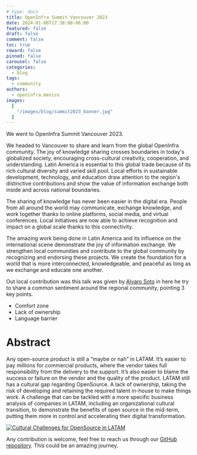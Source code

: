 ```yaml
---
# type: docs
title: OpenInfra Summit Vancouver 2023
date: 2024-01-06T17:38:08-06:00
featured: false
draft: false
comment: false
toc: true
reward: false
pinned: false
carousel: false
categories:
  - blog
tags:
  - community
authors:
  - openinfra.mexico
images:
  [
    "/images/blog/summit2023_banner.jpg"
  ]
---
```


We went to OpenInfra Summit Vancouver 2023.

<!--more-->

We headed to Vancouver to share and learn from the global OpenInfra community. The joy of knowledge sharing crosses boundaries in today's globalized society, encouraging cross-cultural creativity, cooperation, and understanding. Latin America is essential to this global trade because of its rich cultural diversity and varied skill pool. Local efforts in sustainable development, technology, and education draw attention to the region's distinctive contributions and show the value of information exchange both inside and across national boundaries.

The sharing of knowledge has never been easier in the digital era. People from all around the world may communicate, exchange knowledge, and work together thanks to online platforms, social media, and virtual conferences. Local initiatives are now able to achieve recognition and impact on a global scale thanks to this connectivity.

The amazing work being done in Latin America and its influence on the international scene demonstrate the joy of information exchange. We strengthen local communities and contribute to the global community by recognizing and endorsing these projects. We create the foundation for a world that is more interconnected, knowledgeable, and peaceful as long as we exchange and educate one another.

Out local contribution was this talk was given by [Alvaro Soto](/authors/alvaro.soto/) in here he try to share a common sentiment around the regional community, pointing 3 key points.
 - Comfort zone
 - Lack of ownership
 - Language barrier

# Abstract 
Any open-source product is still a “maybe or nah” in LATAM.  It’s easier to pay millions for commercial products, where the vendor takes full responsibility from the delivery to the support. It’s also easier to blame the success or failure on the vendor and the quality of the product. LATAM still has a cultural gap regarding OpenSource. A lack of ownership, taking the risk of developing and retaining the required talent in-house to make things work. A challenge that can be tackled with a more specific business analysis of companies in LATAM, including an organizational cultural transition, to demonstrate the benefits of open source in the mid-term, putting them more in control and accelerating their digital transformation.

[![Cultural Challenges for OpenSource in LATAM](https://img.youtube.com/vi/LDHATLvKWN8/0.jpg)](https://www.youtube.com/watch?v=LDHATLvKWN8)

Any contribution is welcome, feel free to reach us through our [GitHub repository](https://github.com/opensource-latinamerica/openinframx). This could be an amazing journey.
